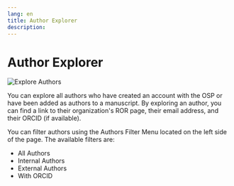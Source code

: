 ```yaml
---
lang: en
title: Author Explorer
description:
---
```


# Author Explorer

![Explore Authors](/images/welcome/explore_authors.png)

You can explore all authors who have created an account with the OSP or have been added as authors to a manuscript. By exploring an author, you can find a link to their organization's ROR page, their email address, and their ORCID (if available).

You can filter authors using the Authors Filter Menu located on the left side of the page. The available filters are:
- All Authors
- Internal Authors
- External Authors
- With ORCID
